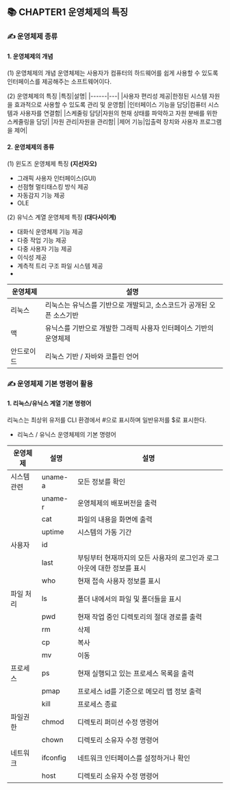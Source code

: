 ## 📚 CHAPTER1 운영체제의 특징

### ✍ 운영체제 종류

#### 1. 운영체제의 개념 

(1) 운영체제의 개념 
운영체제는 사용자가 컴퓨터의 하드웨어를 쉽게 사용할 수 있도록 인터페이스를 제공해주는 소프트웨어이다. 

(2) 운영체제의 특징
|특징|설명|
|------|---|
|사용자 편리성 제공|한정된 시스템 자원을 효과적으로 사용할 수 있도록 관리 및 운영함|
|인터페이스 기능을 담당|컴퓨터 시스템과 사용자를 연결함|
|스케줄링 담당|자원의 현재 상태를 파악하고 자원 분배를 위한 스케줄링을 담당|
|자원 관리|자원을 관리함|
|제어 기능|입출력 장치와 사용자 프로그램을 제어|

#### 2. 운영체제의 종류 

(1) 윈도즈 운영체제 특징 **(지선자오)**
- 그래픽 사용자 인터페이스(GUI)
- 선점형 멀티태스킹 방식 제공
- 자동감지 기능 제공
- OLE


(2) 유닉스 계열 운영체제 특징 **(대다사이계)**
- 대화식 운영체제 기능 제공
- 다중 작업 기능 제공
- 다중 사용자 기능 제공
- 이식성 제공
- 계측적 트리 구조 파일 시스템 제공
- 
|운영체제|설명|
|------|---|
|리눅스|리눅스는 유닉스를 기반으로 개발되고, 소스코드가 공개된 오픈 소스기반|
|맥|유닉스를 기반으로 개발한 그래픽 사용자 인터페이스 기반의 운영체제|
|안드로이드|리눅스 기반 / 자바와 코틀린 언어|


### ✍ 운영체제 기본 명령어 활용

#### 1. 리눅스/유닉스 계열 기본 명령어
리눅스는 최상위 유저를 CLI 환경에서 #으로 표시하며 일반유저를 $로 표시한다. 

- 리눅스 / 유닉스 운영체제의 기본 명령어
 
|운영체제|설명|설명|
|------|---|---|
|시스템 관련|uname-a|모든 정보를 확인|
||uname-r|운영체제의 배포버전을 출력|
||cat|파일의 내용을 화면에 출력|
||uptime|시스템의 가동 기간|
|사용자|id||
||last|부팅부터 현재까지의 모든 사용자의 로그인과 로그아웃에 대한 정보를 표시|
||who|현재 접속 사용자 정보를 표시|
|파일 처리|ls|폴더 내에서의 파일 및 폴더들을 표시|
||pwd|현재 작업 중인 디렉토리의 절대 경로를 출력|
||rm|삭제|
||cp|복사|
||mv|이동|
|프로세스|ps|현재 실행되고 있는 프로세스 목록을 출력|
||pmap|프로세스 id를 기준으로 메모리 맵 정보 출력|
||kill|프로세스 종료|
|파일권한|chmod|디렉토리 퍼미션 수정 명령어|
||chown|디렉토리 소유자 수정 명령어|
|네트워크|ifconfig|네트워크 인터페이스를 설정하거나 확인|
||host|디렉토리 소유자 수정 명령어|


